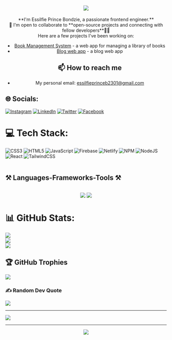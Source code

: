 <h1 align="center">
    <img src="https://readme-typing-svg.herokuapp.com/?font=Righteous&size=35&center=true&vCenter=true&width=500&height=70&duration=4000&lines=Prince+Essilfie+Here!+👋;+Welcome+to+my+space!+🤗+✨;" />
</h1>



<!--
**pbessilfie/pbessilfie** is a ✨ _special_ ✨ repository because its `README.md` (this file) appears on your GitHub profile.

Here are some ideas to get you started:

- 🔭 I’m currently working on ...
- 🌱 I’m currently learning ...
- 👯 I’m looking to collaborate on ...
- 🤔 I’m looking for help with ...
- 💬 Ask me about ...
- 📫 How to reach me: ...
- 😄 Pronouns: ...
- ⚡ Fun fact: ...

## Projects


-->
<div align = "center">
**I'm Essilfie Prince Bondzie, a passionate frontend engineer.**
  <br/>
🤝 I'm open to collaborate to **open-source projects and connecting with fellow developers**👨‍💻
  <br/>
  Here are a few projects I've been working on:

- [Book Management System](https://github.com/ibrahzizo360/BookManagementSystem_React_FastAPI) - a web app for managing a library of books
- [Blog web app](https://github.com/ibrahzizo360/BlogWebApp_MERN) - a blog web app
  <br/>
  ## 📫 How to reach me
* My personal email: essilfieprinceb2301@gmail.com
  
</div>



## 🌐 Socials:
[![Instagram](https://img.shields.io/badge/Instagram-%23E4405F.svg?logo=Instagram&logoColor=white)](https://instagram.com/paa_kow_2301) [![LinkedIn](https://img.shields.io/badge/LinkedIn-%230077B5.svg?logo=linkedin&logoColor=white)](https://linkedin.com/in/prince-essilfie-bondzie-600aa322a/) [![Twitter](https://img.shields.io/badge/Twitter-%231DA1F2.svg?logo=Twitter&logoColor=white)](https://twitter.com/@paakow_2301) [![Facebook](https://img.shields.io/badge/Facebook-%231DA1F2.svg?logo=Facebook&logoColor=white)](https://facebook.com/prince.essilfiebondzie) 

# 💻 Tech Stack:
![CSS3](https://img.shields.io/badge/css3-%231572B6.svg?style=for-the-badge&logo=css3&logoColor=white) ![HTML5](https://img.shields.io/badge/html5-%23E34F26.svg?style=for-the-badge&logo=html5&logoColor=white) ![JavaScript](https://img.shields.io/badge/javascript-%23323330.svg?style=for-the-badge&logo=javascript&logoColor=%23F7DF1E)   ![Firebase](https://img.shields.io/badge/firebase-%23039BE5.svg?style=for-the-badge&logo=firebase) ![Netlify](https://img.shields.io/badge/netlify-%23000000.svg?style=for-the-badge&logo=netlify&logoColor=#00C7B7)  ![NPM](https://img.shields.io/badge/NPM-%23000000.svg?style=for-the-badge&logo=npm&logoColor=white) ![NodeJS](https://img.shields.io/badge/node.js-6DA55F?style=for-the-badge&logo=node.js&logoColor=white) ![React](https://img.shields.io/badge/react-%2320232a.svg?style=for-the-badge&logo=react&logoColor=%2361DAFB) ![TailwindCSS](https://img.shields.io/badge/tailwindcss-%2338B2AC.svg?style=for-the-badge&logo=tailwind-css&logoColor=white)  
<br/>
<h2 align="left">⚒️ Languages-Frameworks-Tools ⚒️</h2>

<br>

<div align="center">
    <img src="https://skillicons.dev/icons?i=figma,html,css,js,react,git,github,wordpress" />
    <img src="https://skillicons.dev/icons?i=nextjs,python,java,cs,cpp,mysql,vscode" /><br>
</div>

# 📊 GitHub Stats:
![](https://github-readme-stats.vercel.app/api?username=pbessilfie&theme=dark&hide_border=true&include_all_commits=false&count_private=true)<br/>
![](https://github-readme-streak-stats.herokuapp.com/?user=pbessilfie&theme=dark&hide_border=true)<br/>
![](https://github-readme-stats.vercel.app/api/top-langs/?username=pbessilfie&theme=dark&hide_border=true&include_all_commits=false&count_private=true&layout=compact)

## 🏆 GitHub Trophies
![](https://github-profile-trophy.vercel.app/?username=pbessilfie&theme=radical&no-frame=true&no-bg=true&margin-w=4)

### ✍️ Random Dev Quote
![](https://quotes-github-readme.vercel.app/api?type=horizontal&theme=radical)


---
[![](https://visitcount.itsvg.in/api?id=pbessilfie&icon=0&color=0)](https://visitcount.itsvg.in)

<hr/>

<div align="center">
    <img src="https://readme-typing-svg.herokuapp.com/?font=Righteous&size=25&center=true&vCenter=true&width=500&height=60&duration=4000&lines=Thank+you+for+the+visit!+🙏;+See+you+another+time!+😊;+Byeee!+👋" />
</div>

<!-- Proudly created with GPRM ( https://gprm.itsvg.in ) -->
